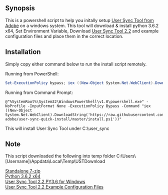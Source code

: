 ## Synopsis

This is a powershell script to help you initally setup [User Sync Tool from Adobe](https://github.com/adobe-apiplatform/user-sync.py) on a windows system. This tool will download & install python 3.6.2 x64, Set Environment Variable, Download [User Sync Tool 2.2](https://github.com/adobe-apiplatform/user-sync.py/releases/tag/v2.2) and example configuration files and place them in the correct location.

## Installation

Simply copy either command below to run the install script remotely.

Running from PowerShell:

```powershell
Set-ExecutionPolicy bypass; iex ((New-Object System.Net.WebClient).DownloadString('https://raw.githubusercontent.com/bhunut-adobe/user-sync-quick-install/master/install.ps1'))
```
Running from Command Prompt:

```dos
@"%SystemRoot%\System32\WindowsPowerShell\v1.0\powershell.exe" -NoProfile -InputFormat None -ExecutionPolicy Bypass -Command "iex ((New-Object System.Net.WebClient).DownloadString('https://raw.githubusercontent.com/bhunut-adobe/user-sync-quick-install/master/install.ps1'))"
```

This will install User Sync Tool under C:\user_sync

## Note

This script downloaded the following into temp folder C:\Users\\[Username]\Appdata\Local\Temp\USTDownload

[Standalone 7-zip](http://www.7-zip.org/a/7za920.zip)<br>
[Python 3.6.2 x64](https://www.python.org/ftp/python/3.6.2/python-3.6.2-amd64.exe)<br>
[User Sync Tool 2.2 PY3.6 for Windows](https://github.com/adobe-apiplatform/user-sync.py/releases/download/v2.2/user-sync-v2.2-windows-py36.tar.gz)<br>
[User Sync Tool 2.2 Example Configuration Files](https://github.com/adobe-apiplatform/user-sync.py/releases/download/v2.2/example-configurations.tar.gz)
